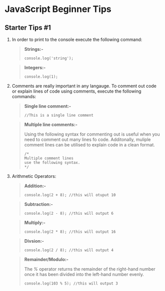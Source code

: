 # JavaScript Beginner Tips

## Starter Tips #1
1. In order to print to the console execute the following command:

    >**Strings:-**
    >```
    >console.log('string');
    >```

    >**Integers:-**
    >```
    >console.log(1);
    >```

2. Comments are really important in any langauge. To comment out code or explain lines of code using comments, execute the following commands:

    >**Single line comment:-**
    >```
    >//This is a single line comment
    >```

    >**Multiple line comments:-**
    >
    > Using the following syntax for commenting out is useful when you need to comment out many lines fo code. Additonally, muliple comment lines can be utilised to explain code in a clean format.
    >```
    >/*
    >Multiple comment lines
    >use the following syntax.
    >*/
    >```

3. Arithmetic Operators:

    >**Addition:-**
    >```
    >console.log(2 + 8); //this will otuput 10
    >```

    >**Subtraction:-**
    >```
    >console.log(2 - 8); //this will output 6
    >```

    >**Multiply:-**
    >```
    >console.log(2 * 8); //this will output 16
    >```

    >**Divsion:-**
    >```
    >console.log(2 / 8); //this will output 4
    >```

    >**Remainder/Modulo:-**
    >
    > The *%* operator returns the remainder of the right-hand number once it has been divided into the left-hand number evenly.
    >```
    >console.log(103 % 5); //this will output 3
    >```